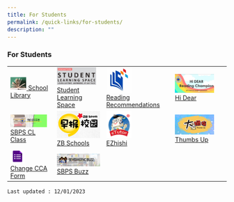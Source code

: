 ```yaml
---
title: For Students
permalink: /quick-links/for-students/
description: ""
---
```

### For Students

|  	|  	|  	|  	|
|---|---|---|---|
| <a href="https://schoolibrary.moe.edu.sg/sembawangpri/cgi-bin/spydus.exe/MSGTRN/WPAC/HOME"><img style="width:40%" src="/images/OPAC2.png"> [School Library](https://schoolibrary.moe.edu.sg/sembawangpri/cgi-bin/spydus.exe/MSGTRN/WPAC/HOME)	| <a href="https://vle.learning.moe.edu.sg/login"><img style="width:90%" src="/images/link1.png"> <br> [Student Learning Space](https://vle.learning.moe.edu.sg/login) 	|<a href="https://www.nlb.gov.sg/SearchDiscover/ExploreourPublications/RecommendedReads/ForChildren.aspx"><img style="width:40%" src="/images/link4.png"> <br> [Reading Recommendations](https://www.nlb.gov.sg/SearchDiscover/ExploreourPublications/RecommendedReads/ForChildren.aspx)	| <a href="https://sites.google.com/moe.edu.sg/sbpshidear/home"><img style="width:80%" src="/images/link3.png"> <br> [Hi Dear](https://go.gov.sg/sbpshidear)	|
| <a href="https://go.gov.sg/sbpscleclass"><img style="width:90%" src="/images/link11.png"> <br> [SBPS CL Class](https://go.gov.sg/sbpscleclass)		|  <a href="https://www.zbschools.sg/"><img style="width:99%" src="/images/link5.png"><Br> [ZB Schools](https://zbschools.sg/)	|  <a href="https://sembawangpri.moe.edu.sg/qql/slot/u508/Quick%20Links/eZhishi.PNG"><img style="width:40%" src="/images/link6.png"><br>[EZhishi](https://www.ezhishi.net/Contents/)	|  <a href="http://www.tuvideos.sg/cos/o.x?c=/ca7_tuvid/user&func=login"><img style="width:80%" src="/images/link7.png"><br> [Thumbs Up](http://www.tuvideos.sg/cos/o.x?c=/ca7_tuvid/user&func=login)	|
|  <a href="https://forms.gle/tdRBGjDJx2hv7rUu5"><img style="width:35%" src="/images/link12.png">	<br>[Change CCA Form](https://forms.gle/tdRBGjDJx2hv7rUu5)	|  <a href="https://go.gov.sg/sbpsbuzz"><img style="width:99%" src="/images/link13.png"><br> [SBPS Buzz](https://go.gov.sg/sbpsbuzz)	| 	|  |
	
	Last updated : 12/01/2023